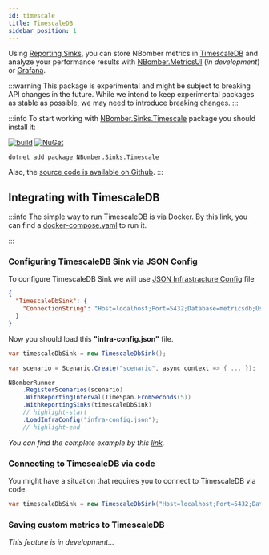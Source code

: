 ```yaml
---
id: timescale
title: TimescaleDB
sidebar_position: 1
---
```


Using [Reporting Sinks](/docs/nbomber/reporting-sinks.md), you can store NBomber metrics in [TimescaleDB](https://www.timescale.com/) and analyze your performance results with [NBomber.MetricsUI](https://github.com/PragmaticFlow/NBomber.MetricsUI) (*in development*) or [Grafana](https://grafana.com/).

:::warning
This package is experimental and might be subject to breaking API changes in the future. While we intend to keep experimental packages as stable as possible, we may need to introduce breaking changes.
:::

:::info
To start working with [NBomber.Sinks.Timescale](https://www.nuget.org/packages/NBomber.Sinks.Timescale) package you should install it:

[![build](https://github.com/PragmaticFlow/NBomber.Sinks.Timescale/actions/workflows/build.yml/badge.svg)](https://github.com/PragmaticFlow/NBomber.Sinks.Timescale)
[![NuGet](https://img.shields.io/nuget/v/NBomber.Sinks.Timescale.svg)](https://www.nuget.org/packages/NBomber.Sinks.Timescale/)

```code
dotnet add package NBomber.Sinks.Timescale
```

Also, the [source code is available on Github](https://github.com/PragmaticFlow/NBomber.Sinks.Timescale).
:::

## Integrating with TimescaleDB

:::info
The simple way to run TimescaleDB is via Docker. By this link, you can find a [docker-compose.yaml](https://github.com/PragmaticFlow/NBomber/blob/dev/examples/Demo/Features/RealtimeReporting/TimescaleDB/docker-compose.yml) to run it.

:::

### Configuring TimescaleDB Sink via JSON Config

To configure TimescaleDB Sink we will use [JSON Infrastracture Config](/docs/nbomber/json-config.md#json-infrastracture-config) file

```json title="infra-config.json"
{
  "TimescaleDbSink": {
    "ConnectionString": "Host=localhost;Port=5432;Database=metricsdb;Username=timescaledb;Password=timescaledb;Pooling=true;Maximum Pool Size=300;"
  }
}
```

Now you should load this **"infra-config.json"** file.

```csharp
var timescaleDbSink = new TimescaleDbSink();

var scenario = Scenario.Create("scenario", async context => { ... });

NBomberRunner
    .RegisterScenarios(scenario)    
    .WithReportingInterval(TimeSpan.FromSeconds(5))
    .WithReportingSinks(timescaleDbSink)
    // highlight-start
    .LoadInfraConfig("infra-config.json");
    // highlight-end
```

*You can find the complete example by this [link](https://github.com/PragmaticFlow/NBomber/tree/dev/examples/Demo/Features/RealtimeReporting/TimescaleDB).*

### Connecting to TimescaleDB via code

You might have a situation that requires you to connect to TimescaleDB via code.

```csharp
var timescaleDbSink = new TimescaleDbSink("Host=localhost;Port=5432;Database=metricsdb;Username=timescaledb;Password=timescaledb;Pooling=true;Maximum Pool Size=300;");
```

### Saving custom metrics to TimescaleDB

*This feature is in development...*